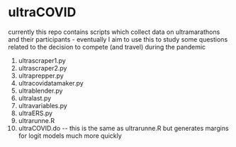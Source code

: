 # ultraCOVID

currently this repo contains scripts which collect data on ultramarathons and their participants - eventually I aim to use this to study some questions related to the decision to compete (and travel) during the pandemic

1. ultrascraper1.py
2. ultrascraper2.py
3. ultraprepper.py
4. ultracovidatamaker.py
5. ultrablender.py
6. ultralast.py
7. ultravariables.py
8. ultraERS.py
9. ultrarunne.R
10. ultraCOVID.do -- this is the same as ultrarunne.R but generates margins for logit models much more quickly
